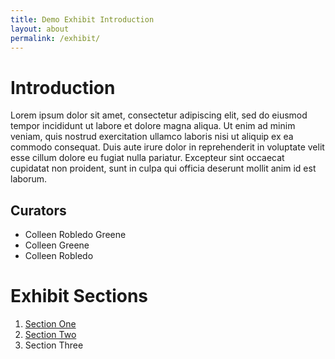 ```yaml
---
title: Demo Exhibit Introduction
layout: about
permalink: /exhibit/
---
```

# Introduction

Lorem ipsum dolor sit amet, consectetur adipiscing elit, sed do eiusmod tempor incididunt ut labore et dolore magna aliqua. Ut enim ad minim veniam, quis nostrud exercitation ullamco laboris nisi ut aliquip ex ea commodo consequat. Duis aute irure dolor in reprehenderit in voluptate velit esse cillum dolore eu fugiat nulla pariatur. Excepteur sint occaecat cupidatat non proident, sunt in culpa qui officia deserunt mollit anim id est laborum.

## Curators

- Colleen Robledo Greene
- Colleen Greene
- Colleen Robledo

# Exhibit Sections

1. [Section One](../exhibit/section-one/)
2. [Section Two](https://spark.adobe.com/page/iSvyq1QD3l5tR/)
3. Section Three
